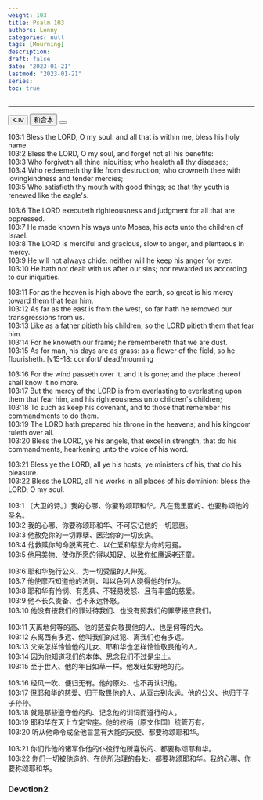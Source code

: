 ```yaml
---
weight: 103
title: Psalm 103
authors: Lenny
categories: null
tags: [Mourning]
description: 
draft: false
date: "2023-01-21"
lastmod: "2023-01-21"
series: 
toc: true
---
```


<!--more-->
---

<!-- Tab links -->

<div class="tab">
  <button class="tablinks active" onclick="tablabel(event, 'english')">KJV</button>
  <button class="tablinks" onclick="tablabel(event, 'chinese')">和合本</button>
  <button class="tablinks" onclick="tablabel(event, 'verse1')"></button>
</div>

<!-- Tab content -->
<div id="english" class="tabcontent" style="display:block">
  
103:1 Bless the LORD, O my soul: and all that is within me, bless his holy name.  
103:2 Bless the LORD, O my soul, and forget not all his benefits:  
103:3 Who forgiveth all thine iniquities; who healeth all thy diseases;  
103:4 Who redeemeth thy life from destruction; who crowneth thee with lovingkindness and tender mercies;  
103:5 Who satisfieth thy mouth with good things; so that thy youth is renewed like the eagle's.  

103:6 The LORD executeth righteousness and judgment for all that are oppressed.  
103:7 He made known his ways unto Moses, his acts unto the children of Israel.  
103:8 The LORD is merciful and gracious, slow to anger, and plenteous in mercy.  
103:9 He will not always chide: neither will he keep his anger for ever.  
103:10 He hath not dealt with us after our sins; nor rewarded us according to our iniquities.  

103:11 For as the heaven is high above the earth, so great is his mercy toward them that fear him.  
103:12 As far as the east is from the west, so far hath he removed our transgressions from us.  
103:13 Like as a father pitieth his children, so the LORD pitieth them that fear him.  
103:14 For he knoweth our frame; he remembereth that we are dust.  
103:15 As for man, his days are as grass: as a flower of the field, so he flourisheth. <a class = "marginnote">[v15-18: comfort/ dead/mourning</a>  

103:16 For the wind passeth over it, and it is gone; and the place thereof shall know it no more.  
103:17 But the mercy of the LORD is from everlasting to everlasting upon them that fear him, and his righteousness unto children's children;  
103:18 To such as keep his covenant, and to those that remember his commandments to do them.  
103:19 The LORD hath prepared his throne in the heavens; and his kingdom ruleth over all.  
103:20 Bless the LORD, ye his angels, that excel in strength, that do his commandments, hearkening unto the voice of his word.  

103:21 Bless ye the LORD, all ye his hosts; ye ministers of his, that do his pleasure.  
103:22 Bless the LORD, all his works in all places of his dominion: bless the LORD, O my soul.  

</div>

<div id="chinese" class="tabcontent">

103:1 〔大卫的诗。〕我的心哪、你要称颂耶和华。凡在我里面的、也要称颂他的圣名。  
103:2 我的心哪、你要称颂耶和华、不可忘记他的一切恩惠。  
103:3 他赦免你的一切罪孽、医治你的一切疾病。  
103:4 他救赎你的命脱离死亡、以仁爱和慈悲为你的冠冕。  
103:5 他用美物、使你所愿的得以知足、以致你如鹰返老还童。  

103:6 耶和华施行公义、为一切受屈的人伸冤。  
103:7 他使摩西知道他的法则、叫以色列人晓得他的作为。  
103:8 耶和华有怜悯、有恩典、不轻易发怒、且有丰盛的慈爱。  
103:9 他不长久责备、也不永远怀怒。  
103:10 他没有按我们的罪过待我们、也没有照我们的罪孽报应我们。  

103:11 天离地何等的高、他的慈爱向敬畏他的人、也是何等的大。  
103:12 东离西有多远、他叫我们的过犯、离我们也有多远。  
103:13 父亲怎样怜恤他的儿女、耶和华也怎样怜恤敬畏他的人。  
103:14 因为他知道我们的本体、思念我们不过是尘土。  
103:15 至于世人、他的年日如草一样。他发旺如野地的花。  

103:16 经风一吹、便归无有。他的原处、也不再认识他。  
103:17 但耶和华的慈爱、归于敬畏他的人、从亘古到永远。他的公义、也归于子子孙孙。  
103:18 就是那些遵守他的约、记念他的训词而遵行的人。  
103:19 耶和华在天上立定宝座。他的权柄〔原文作国〕统管万有。  
103:20 听从他命令成全他旨意有大能的天使、都要称颂耶和华。  

103:21 你们作他的诸军作他的仆役行他所喜悦的、都要称颂耶和华。  
103:22 你们一切被他造的、在他所治理的各处、都要称颂耶和华。我的心哪、你要称颂耶和华。  
</div>

<div id="verse1" class="tabcontent">
  <h3>Devotion2</h3>
  <p>
  
  </p>
</div>
